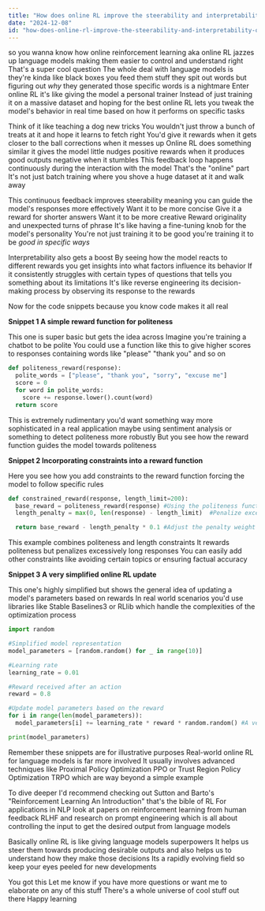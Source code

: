 ```yaml
---
title: "How does online RL improve the steerability and interpretability of language models?"
date: "2024-12-08"
id: "how-does-online-rl-improve-the-steerability-and-interpretability-of-language-models"
---
```


 so you wanna know how online reinforcement learning aka online RL jazzes up language models making them easier to control and understand right  That's a super cool question  The whole deal with language models is they're kinda like black boxes you feed them stuff they spit out words but figuring out *why* they generated those specific words is a nightmare  Enter online RL it's like giving the model a personal trainer  Instead of just training it on a massive dataset and hoping for the best online RL lets you tweak the model's behavior in real time based on how it performs on specific tasks

Think of it like teaching a dog new tricks  You wouldn't just throw a bunch of treats at it and hope it learns to fetch right You'd give it rewards when it gets closer to the ball corrections when it messes up  Online RL does something similar it gives the model little nudges  positive rewards when it produces good outputs negative when it stumbles  This feedback loop happens continuously during the interaction with the model  That's the "online" part  It's not just batch training where you shove a huge dataset at it and walk away

This continuous feedback improves steerability meaning you can guide the model's responses more effectively  Want it to be more concise  Give it a reward for shorter answers  Want it to be more creative  Reward originality and unexpected turns of phrase  It's like having a fine-tuning knob for the model's personality  You're not just training it to be good you're training it to be *good in specific ways*


Interpretability also gets a boost  By seeing how the model reacts to different rewards you get insights into what factors influence its behavior  If it consistently struggles with certain types of questions that tells you something about its limitations  It's like reverse engineering its decision-making process by observing its response to the rewards


Now for the code snippets because you know  code makes it all real


**Snippet 1 A simple reward function for politeness**

This one is super basic but gets the idea across  Imagine you're training a chatbot to be polite  You could use a function like this to give higher scores to responses containing words like "please" "thank you" and so on

```python
def politeness_reward(response):
  polite_words = ["please", "thank you", "sorry", "excuse me"]
  score = 0
  for word in polite_words:
    score += response.lower().count(word)
  return score

```

This is extremely rudimentary you'd want something way more sophisticated in a real application maybe using sentiment analysis or something to detect politeness more robustly  But you see how the reward function guides the model towards politeness


**Snippet 2 Incorporating constraints into a reward function**

Here you see how you add constraints to the reward function forcing the model to follow specific rules

```python
def constrained_reward(response, length_limit=200):
  base_reward = politeness_reward(response) #Using the politeness function from before
  length_penalty = max(0, len(response) - length_limit)  #Penalize exceeding length

  return base_reward - length_penalty * 0.1 #Adjust the penalty weight as needed

```

This example combines politeness and length constraints  It rewards politeness but penalizes excessively long responses  You can easily add other constraints  like avoiding certain topics or ensuring factual accuracy

**Snippet 3  A very simplified online RL update**

This one's highly simplified but shows the general idea of updating a model's parameters based on rewards  In real world scenarios you'd use libraries like Stable Baselines3 or RLlib which handle the complexities of the optimization process

```python
import random

#Simplified model representation
model_parameters = [random.random() for _ in range(10)]

#Learning rate
learning_rate = 0.01

#Reward received after an action
reward = 0.8

#Update model parameters based on the reward
for i in range(len(model_parameters)):
  model_parameters[i] += learning_rate * reward * random.random() #A very basic update

print(model_parameters)

```

Remember these snippets are for illustrative purposes  Real-world online RL for language models is far more involved  It usually involves advanced techniques like Proximal Policy Optimization PPO or Trust Region Policy Optimization TRPO  which are way beyond a simple example


To dive deeper  I'd recommend checking out Sutton and Barto's "Reinforcement Learning An Introduction" that's the bible of RL  For applications in NLP  look at papers on reinforcement learning from human feedback RLHF  and research on prompt engineering which is all about controlling the input to get the desired output from language models

Basically online RL is like giving language models superpowers  It helps us steer them towards producing desirable outputs and also helps us to understand how they make those decisions  Its a rapidly evolving field so keep your eyes peeled for new developments


You got this  Let me know if you have more questions or want me to elaborate on any of this stuff  There's a whole universe of cool stuff out there  Happy learning
